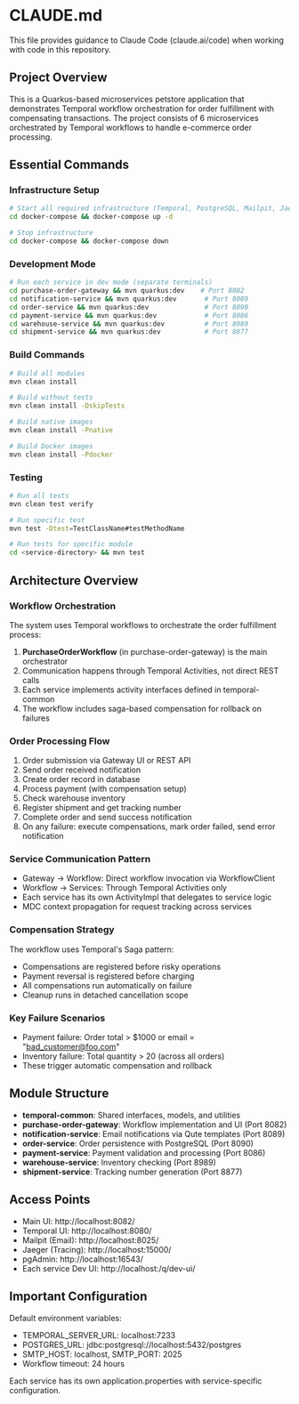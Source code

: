 # CLAUDE.md

This file provides guidance to Claude Code (claude.ai/code) when working with code in this repository.

## Project Overview

This is a Quarkus-based microservices petstore application that demonstrates Temporal workflow orchestration for order fulfillment with compensating transactions. The project consists of 6 microservices orchestrated by Temporal workflows to handle e-commerce order processing.

## Essential Commands

### Infrastructure Setup
```bash
# Start all required infrastructure (Temporal, PostgreSQL, Mailpit, Jaeger)
cd docker-compose && docker-compose up -d

# Stop infrastructure
cd docker-compose && docker-compose down
```

### Development Mode
```bash
# Run each service in dev mode (separate terminals)
cd purchase-order-gateway && mvn quarkus:dev    # Port 8082
cd notification-service && mvn quarkus:dev       # Port 8089
cd order-service && mvn quarkus:dev              # Port 8090
cd payment-service && mvn quarkus:dev            # Port 8086
cd warehouse-service && mvn quarkus:dev          # Port 8989
cd shipment-service && mvn quarkus:dev           # Port 8877
```

### Build Commands
```bash
# Build all modules
mvn clean install

# Build without tests
mvn clean install -DskipTests

# Build native images
mvn clean install -Pnative

# Build Docker images
mvn clean install -Pdocker
```

### Testing
```bash
# Run all tests
mvn clean test verify

# Run specific test
mvn test -Dtest=TestClassName#testMethodName

# Run tests for specific module
cd <service-directory> && mvn test
```

## Architecture Overview

### Workflow Orchestration
The system uses Temporal workflows to orchestrate the order fulfillment process:

1. **PurchaseOrderWorkflow** (in purchase-order-gateway) is the main orchestrator
2. Communication happens through Temporal Activities, not direct REST calls
3. Each service implements activity interfaces defined in temporal-common
4. The workflow includes saga-based compensation for rollback on failures

### Order Processing Flow
1. Order submission via Gateway UI or REST API
2. Send order received notification
3. Create order record in database
4. Process payment (with compensation setup)
5. Check warehouse inventory
6. Register shipment and get tracking number
7. Complete order and send success notification
8. On any failure: execute compensations, mark order failed, send error notification

### Service Communication Pattern
- Gateway → Workflow: Direct workflow invocation via WorkflowClient
- Workflow → Services: Through Temporal Activities only
- Each service has its own ActivityImpl that delegates to service logic
- MDC context propagation for request tracking across services

### Compensation Strategy
The workflow uses Temporal's Saga pattern:
- Compensations are registered before risky operations
- Payment reversal is registered before charging
- All compensations run automatically on failure
- Cleanup runs in detached cancellation scope

### Key Failure Scenarios
- Payment failure: Order total > $1000 or email = "bad_customer@foo.com"
- Inventory failure: Total quantity > 20 (across all orders)
- These trigger automatic compensation and rollback

## Module Structure

- **temporal-common**: Shared interfaces, models, and utilities
- **purchase-order-gateway**: Workflow implementation and UI (Port 8082)
- **notification-service**: Email notifications via Qute templates (Port 8089)
- **order-service**: Order persistence with PostgreSQL (Port 8090)
- **payment-service**: Payment validation and processing (Port 8086)
- **warehouse-service**: Inventory checking (Port 8989)
- **shipment-service**: Tracking number generation (Port 8877)

## Access Points

- Main UI: http://localhost:8082/
- Temporal UI: http://localhost:8080/
- Mailpit (Email): http://localhost:8025/
- Jaeger (Tracing): http://localhost:15000/
- pgAdmin: http://localhost:16543/
- Each service Dev UI: http://localhost:<port>/q/dev-ui/

## Important Configuration

Default environment variables:
- TEMPORAL_SERVER_URL: localhost:7233
- POSTGRES_URL: jdbc:postgresql://localhost:5432/postgres
- SMTP_HOST: localhost, SMTP_PORT: 2025
- Workflow timeout: 24 hours

Each service has its own application.properties with service-specific configuration.